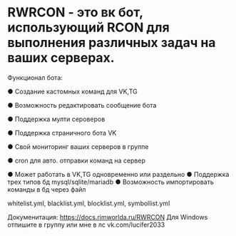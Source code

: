 # RWRCON - это вк бот, использующий RCON для выполнения различных задач на ваших серверах.
Функционал бота:<p>
● Создание кастомных команд для VK,TG<p>
● Возможность редактировать сообщение бота<p>
● Поддержка мулти сероверов<p>
● Поддержка страничного бота VK<p>
● Свой мониторинг ваших серверов в группе<p>
● cron для авто. отправки команд на сервер<p>
● Может работать в VK,TG одновременно или раздельно
● Поддержка трех типов бд mysql/sqlite/mariadb
● Возможность импортировать команды в бд через файл<p>
whitelist.yml, blacklist.yml, blocklist.yml, symbollist.yml<p>

Докуменитация: https://docs.rimworlda.ru/RWRCON
Для Windows отпишите в группу или мне в лс vk.com/lucifer2033
